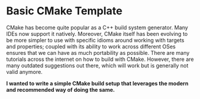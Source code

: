 # Basic CMake Template
CMake has become quite popular as a C++ build system generator. Many IDEs now support it natively. Moreover, CMake itself has been evolving to be more simpler to use with specific idioms around working with targets and properties; coupled with its ability to work across different OSes ensures that we can have as much portability as possible.
There are many tutorials across the internet on how to build with CMake. However, there are many outdated suggestions out there, which will work but is generally not valid anymore. 

**I wanted to write a simple CMake build setup that leverages the modern and recommended way of doing the same.**